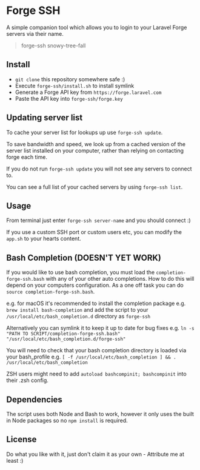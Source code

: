 # Forge SSH

A simple companion tool which allows you to login to your Laravel Forge servers via their name.

> forge-ssh snowy-tree-fall

## Install

- `git clone` this repository somewhere safe :)
- Execute `forge-ssh/install.sh` to install symlink
- Generate a Forge API key from `https://forge.laravel.com`
- Paste the API key into `forge-ssh/forge.key`

## Updating server list

To cache your server list for lookups up use `forge-ssh update`.

To save bandwidth and speed, we look up from a cached version of the server list installed on your computer, rather than relying on contacting forge each time.

If you do not run `forge-ssh update` you will not see any servers to connect to.

You can see a full list of your cached servers by using `forge-ssh list`.

## Usage

From terminal just enter `forge-ssh server-name` and you should connect :)

If you use a custom SSH port or custom users etc, you can modify the `app.sh` to your hearts content.

## Bash Completion (DOESN'T YET WORK)

If you would like to use bash completion, you must load the `completion-forge-ssh.bash` with any of your other auto completions.
How to do this will depend on your computers configuration. As a one off task you can do `source completion-forge-ssh.bash`.

e.g. for macOS it's recommended to install the completion package e.g. `brew install bash-completion` and add the script to your `/usr/local/etc/bash_completion.d` directory as `forge-ssh`

Alternatively you can symlink it to keep it up to date for bug fixes e.g. `ln -s "PATH TO SCRIPT/completion-forge-ssh.bash" "/usr/local/etc/bash_completion.d/forge-ssh"`

You will need to check that your bash completion directory is loaded via your bash_profile e.g. `[ -f /usr/local/etc/bash_completion ] && . /usr/local/etc/bash_completion`

ZSH users might need to add `autoload bashcompinit; bashcompinit` into their .zsh config.

## Dependencies

The script uses both Node and Bash to work, however it only uses the built in Node packages so no `npm install` is required.

## License

Do what you like with it, just don't claim it as your own - Attribute me at least :)
